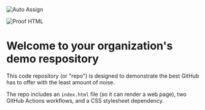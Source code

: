 ![Auto Assign](https://github.com/istanbul8/demo-repository/actions/workflows/auto-assign.yml/badge.svg)

![Proof HTML](https://github.com/istanbul8/demo-repository/actions/workflows/proof-html.yml/badge.svg)

# Welcome to your organization's demo respository
This code repository (or "repo") is designed to demonstrate the best GitHub has to offer with the least amount of noise.

The repo includes an `index.html` file (so it can render a web page), two GitHub Actions workflows, and a CSS stylesheet dependency.
